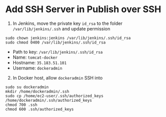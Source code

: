 # Add SSH Server in Publish over SSH
1. In Jenkins, move the private key `id_rsa` to the folder `/var/lib/jenkins/.ssh` and update permission
```
sudo chown jenkins:jenkins /var/lib/jenkins/.ssh/id_rsa
sudo chmod 0400 /var/lib/jenkins/.ssh/id_rsa
```
- Path to key: `/var/lib/jenkins/.ssh/id_rsa`
- Name: `tomcat-docker`
- Hostname: `35.183.51.101`
- Username: `dockeradmin`

2. In Docker host, allow `dockeradmin` SSH into
```
sudo su dockeradmin
mkdir /home/dockeradmin/.ssh
sudo cp /home/ec2-user/.ssh/authorized_keys /home/dockeradmin/.ssh/authorized_keys
chmod 700 .ssh
chmod 600 .ssh/authorized_keys
```
